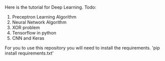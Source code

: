 Here is the tutorial for Deep Learning.
Todo:
1. Preceptron Learning Algorithm
2. Neural Network Algorithm
3. XOR problem
4. Tensorflow in python
5. CNN and Keras

For you to use this repository you will need to install the requirements.
'pip install requirements.txt'
